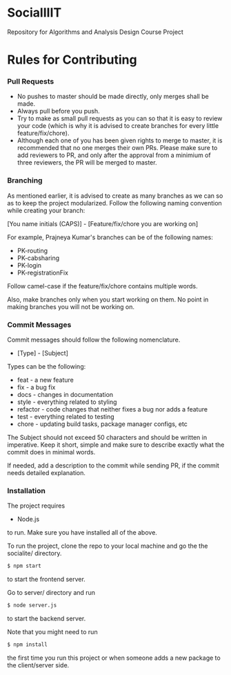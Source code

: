 # SocialIIIT

Repository for Algorithms and Analysis Design Course Project

# Rules for Contributing

### Pull Requests

* No pushes to master should be made directly, only merges shall be made.
* Always pull before you push.
* Try to make as small pull requests as you can so that it is easy to review your code (which is why it is advised to create branches for every little feature/fix/chore).
* Although each one of you has been given rights to merge to master, it is recommended that no one merges their own PRs. Please make sure to add reviewers to PR, and only after the approval from a minimium of three reviewers,  the PR will be merged to master.

### Branching

As mentioned earlier, it is advised to create as many branches as we can so as to keep the project modularized. Follow the following naming convention while creating your branch:

[You name initials (CAPS)] - [Feature/fix/chore you are working on]

For example, Prajneya Kumar's branches can be of the following names:

* PK-routing
* PK-cabsharing
* PK-login
* PK-registrationFix

Follow camel-case if the feature/fix/chore contains multiple words. 

Also, make branches only when you start working on them. No point in making branches you will not be working on.

### Commit Messages

Commit messages should follow the following nomenclature. 

* [Type] - [Subject]

Types can be the following:

* feat - a new feature
* fix - a bug fix
* docs - changes in documentation
* style - everything related to styling
* refactor - code changes that neither fixes a bug nor adds a feature
* test - everything related to testing
* chore - updating build tasks, package manager configs, etc

The Subject should not exceed 50 characters and should be written in imperative. Keep it short, simple and make sure to describe exactly what the commit does in minimal words.

If needed, add a description to the commit while sending PR, if the commit needs detailed explanation.

### Installation

The project requires

* Node.js

to run. Make sure you have installed all of the above.

To run the project, clone the repo to your local machine and go the the socialite/ directory. 

```sh
$ npm start
```
to start the frontend server.

Go to server/ directory and run

```sh
$ node server.js
```
to start the backend server.

Note that you might need to run 

```sh
$ npm install
```

the first time you run this project or when someone adds a new package to the client/server side.
